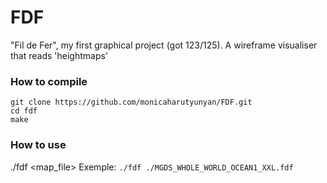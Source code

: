 # FDF
"Fil de Fer", my first graphical project (got 123/125).
A wireframe visualiser that reads 'heightmaps' 

### How to compile
```
git clone https://github.com/monicaharutyunyan/FDF.git
cd fdf
make 
```

### How to use
./fdf <map_file>
Exemple:
`./fdf ./MGDS_WHOLE_WORLD_OCEAN1_XXL.fdf`
